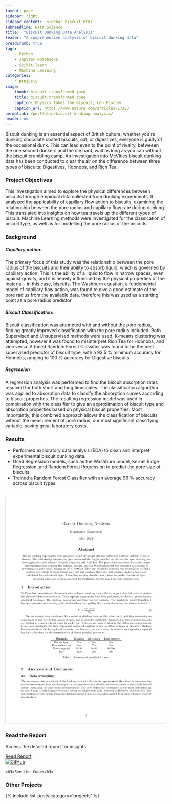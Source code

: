 ```yaml
---
layout: page
sidebar: right
sidebar_content: _sidebar_biscuit.html
subheadline: Data Science
title:  "Biscuit Dunking Data Analysis"
teaser: "A comprehensive analysis of biscuit dunking data"
breadcrumb: true
tags:
    - Python
    - Jupyter Notebooks
    - Scikit-learn
    - Machine Learning
categories:
    - projects
image:
    thumb: biscuit-transformed.jpeg
    title: biscuit-transformed.jpeg
    caption: Physics Takes the Biscuit, Len Fischer
    caption_url: https://www.nature.com/articles/17203
permalink: /portfolio/biscuit-dunking-analysis/
header: no
---
```


Biscuit dunking is an essential aspect of British culture, whether you're dunking chocolate coated biscuits, oat, or digestives, everyone is guilty of the occasional dunk. This can lead even to the point of rivalry, betweeen the one second dunkers and the die hard, wait as long as you can without the biscuit crumbling camp. An investigation into McVities biscuit dunking data has been conducted to clear the air on the difference between three types of biscuits: Digestives, Hobnobs, and Rich Tea. 

<h3>Project Objectives</h3>

This investigation aimed to explore the physical differences between biscuits through empirical data collected from dunking experiments. It analyzed the applicability of capillary flow action to biscuits, examining the relationship between the pore radius and capillary flow rate during dunking. This translated into insights on how tea travels up the different types of biscuit. Machine Learning methods were investigated for the classication of biscuit type, as well as for modelling the pore radius of the biscuits. 

<h3>Background</h3>

<h5>Capillary action:</h5> The primary focus of this study was the relationship between the pore radius of the biscuits and their ability to absorb liquid, which is governed by capillary action. This is the ability of a liquid to flow in narrow spaces, even against gravity, and it is heavily influenced by the physical properties of the material - in this case, biscuits. The Washburn equation, a fundemental model of capillary flow action, was found to give a good estimate of the pore radius from the available data, therefore this was used as a starting point as a pore radius predictor

<h5>Biscuit Classification:</h5> 

Biscuit classification was attempted with and without the pore radius, finding greatly improved classification with the pore radius included. Both Supervised and Unsupervised methods were used, K-means clustering was attempted, however it was found to misinterpret Rich Tea for Hobnobs, and vice versa. A tuned Random Forest Classifier was found to be the best supervised predictor of biscuit type, with a 93.5 % minimum accuracy for Hobnobs, ranging to 100 % accuracy for Digestive biscuits

<h5>Regression</h5>

A regression analysis was performed to find the biscuit absorption rates, resolved for both short and long timescales. The classification algorithm was applied to absorption data to classify the absorption curves according to biscuit properties. The resulting regression model was used in combination with the classifier to give an approximation of biscuit type and absorption properties based on physical biscuit properties. Most importantly, this combined approach allows the classification of biscuits without the measurement of pore radius, our most significant classifying variable, saving great laboratory costs.

<h3>Results</h3>

<ul>
<li>Performed exploratory data analysis (EDA) to clean and interpret experimental biscuit dunking data.</li>
<li>Used Regression models, such as the Washburn model, Kernel Ridge Regression, and Random Forest Regression to predict the pore size of biscuits.</li>
<li>Trained a Random Forest Classifier with an average 96 % accuracy across biscuit types.</li>
</ul>
<!--more-->

<br>

<div class="widget-grid">
  <div class="widget">
    <img src="../../images/report_biscuit.png" alt="Read the Report" class="widget-image" />
    <h3>Read the Report</h3>
    <p>Access the detailed report for insights.</p>
    <a href="biscuit-report" class="call-to-action">Read Report</a>
  </div>

  <div class="widget">
    <a href="https://github.com/kon-218/biscuit_analysis" target="_blank">
  <img src="https://github.githubassets.com/images/modules/logos_page/GitHub-Mark.png" alt="GitHub" style="width:40px; height:40px;">
</a>

    <h3>See the Code</h3>
  </div>
</div>

<h3>Other Projects</h3>
{% include list-posts category='projects' %}